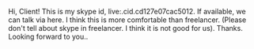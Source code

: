 Hi, Client!
This is my skype id, live:.cid.cd127e07cac5012.
If available, we can talk via here.
I think this is more comfortable than freelancer.
(Please don't tell about skype in freelancer.
I think it is not good for us).
Thanks.
Looking forward to you..
